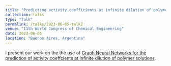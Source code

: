 ```yaml
---
title: "Predicting activity coefficients at infinite dilution of polymer solutions using Graph Neural Networks"
collection: talks
type: "Talk"
permalink: /talks/2023-06-05-talk2
venue: "11th World Congress of Chemical Engineering"
date: 2023-06-05
location: "Buenos Aires, Argentina"
---
```


I present our work on the the use of [Graph Neural Networks for the prediction of activity coeffcients at infinite dilution of polymer solutions](https://doi.org/10.1021/acs.jpca.3c05892).
